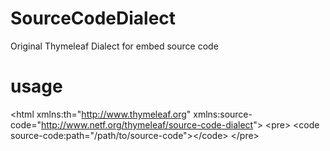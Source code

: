 # SourceCodeDialect
Original Thymeleaf Dialect for embed source code

# usage
&lt;html xmlns:th="http://www.thymeleaf.org"
	xmlns:source-code="http://www.netf.org/thymeleaf/source-code-dialect"&gt;
	&lt;pre&gt;
		&lt;code source-code:path="/path/to/source-code"&gt;&lt;/code&gt;
	&lt;/pre&gt;

